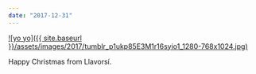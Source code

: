 ```yaml
---
date: "2017-12-31"
---
```


[![yo yo]({{ site.baseurl }}/assets/images/2017/tumblr_p1ukp85E3M1r16syio1_1280-768x1024.jpg)](https://mananamanana.com/ohpiglet/wp-content/uploads/2017/12/tumblr_p1ukp85E3M1r16syio1_1280.jpg)

Happy Christmas from Llavorsí.
